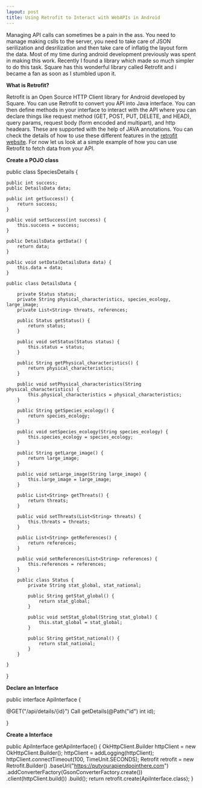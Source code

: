 ```yaml
---
layout: post
title: Using Retrofit to Interact with WebAPIs in Android
---
```


Managing API calls can sometimes be a pain in the ass. You need to manage making cslls to the server, you need to take care of JSON serilization and desrilization and then take care of inflatig the layout form the data. Most of my time during android development previously was spent in making this work. Recently I found a library which made so much simpler to do this task. Square has this wonderful library called Retrofit and i became a fan as soon as I stumbled upon it. 

**What is Retrofit?**

Retrofit is an Open Source HTTP Client library for Android developed by Square. You can use Retrofit to convert you API into Java interface. You can then define methods in your interface to interact with the API where you can declare things like request method (GET, POST, PUT, DELETE, and HEAD), query params, request body (form encoded and multipart), and http headears. These are supported with the help of JAVA annotations. You can check the details of how to use these different features in the [retrofit website](https://square.github.io/retrofit/). For now let us look at a simple example of how you can use Retrofit to fetch data from your API. 


**Create a POJO class**

public class SpeciesDetails {

    public int success;
    public DetailsData data;

    public int getSuccess() {
        return success;
    }

    public void setSuccess(int success) {
        this.success = success;
    }

    public DetailsData getData() {
        return data;
    }

    public void setData(DetailsData data) {
        this.data = data;
    }

    public class DetailsData {

        private Status status;
        private String physical_characteristics, species_ecology, large_image;
        private List<String> threats, references;

        public Status getStatus() {
            return status;
        }

        public void setStatus(Status status) {
            this.status = status;
        }

        public String getPhysical_characteristics() {
            return physical_characteristics;
        }

        public void setPhysical_characteristics(String physical_characteristics) {
            this.physical_characteristics = physical_characteristics;
        }

        public String getSpecies_ecology() {
            return species_ecology;
        }

        public void setSpecies_ecology(String species_ecology) {
            this.species_ecology = species_ecology;
        }

        public String getLarge_image() {
            return large_image;
        }

        public void setLarge_image(String large_image) {
            this.large_image = large_image;
        }

        public List<String> getThreats() {
            return threats;
        }

        public void setThreats(List<String> threats) {
            this.threats = threats;
        }

        public List<String> getReferences() {
            return references;
        }

        public void setReferences(List<String> references) {
            this.references = references;
        }

        public class Status {
            private String stat_global, stat_national;

            public String getStat_global() {
                return stat_global;
            }

            public void setStat_global(String stat_global) {
                this.stat_global = stat_global;
            }

            public String getStat_national() {
                return stat_national;
            }
        }

    }
}



**Declare an Interface**

public interface ApiInterface {

  @GET("/api/details/{id}")
  Call<SpeciesDetails> getDetails(@Path("id") int id);

}

**Create a Interface**

   public ApiInterface getApiInterface() {
        OkHttpClient.Builder httpClient = new OkHttpClient.Builder();
        httpClient = addLogging(httpClient);
        httpClient.connectTimeout(100, TimeUnit.SECONDS);
        Retrofit retrofit = new Retrofit.Builder()
                .baseUrl("https://putyourapiendpointhere.com")
                .addConverterFactory(GsonConverterFactory.create())
                .client(httpClient.build())
                .build();
        return retrofit.create(ApiInterface.class);
    }


